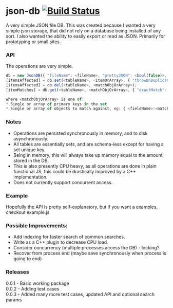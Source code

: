 json-db [![Build Status](https://travis-ci.org/Jezternz/json-db.svg?branch=master)](https://travis-ci.org/Jezternz/json-db)
=======

A very simple JSON file DB. This was created because I wanted a very simple json storage, that did not rely on a database being installed of any sort. I also wanted the ability to easily export or read as JSON. Primarily for prototyping or small sites.

### API

The operations are very simple.
```javascript
db = new JsonDB({ "fileName": <fileName>, "prettyJSON": <bool(false)>, "tables": { <setName>: <setUniqueFieldKey>, ... } });
[itemsAffected] = db.set(<tableName>, <itemOrArray>, { "throwOnDuplicate" : <bool(false)> });
[itemsAffected] = db.del(<tableName>, <matchObjOrArray>);
[itemMatches] = db.get(<tableName>, <matchObjOrArray>, { "exactMatch": <bool(false)>, caseSensitive": <bool(true)>, "orderBy": <fieldName(null)>, "orderAscending": <bool(false)>, "offset": <number(0)>, "limit": <number(-1)> });

where <matchObjOrArray> is one of:
* Single or array of primary keys in the set
* Single or array of objects to match against, eg: { <fieldName>:<matchValue>, <fieldName2>:<matchValue2>} means retrieve all values where items (fieldName contains matchValue or fieldName2 contains matchValue2)
```

### Notes 
* Operations are persisted synchronously in memory, and to disk asynchronously.
* All tables are essentially sets, and are schema-less except for having a set unique key.
* Being in memory, this will always take up memory equal to the amount stored in the DB.
* This is also presently CPU heavy, as all operations are done in plain functional JS, this could be drastically improved by a C++ implementation.
* Does not currently support concurrent access.

### Example
Hopefully the API is pretty self-explanatory, but if you want a examples, checkout example.js

### Possible Improvements:
* Add indexing for faster search of common searches.
* Write as a C++ plugin to decrease CPU load.
* Consider concurrency (multiple processes access the DB) - locking? 
* Recover from process end (maybe save synchronously when process is going to end)

### Releases
0.0.1 - Basic working package  
0.0.2 - Adding test cases  
0.0.3 - Added many more test cases, updated API and optional search params  
